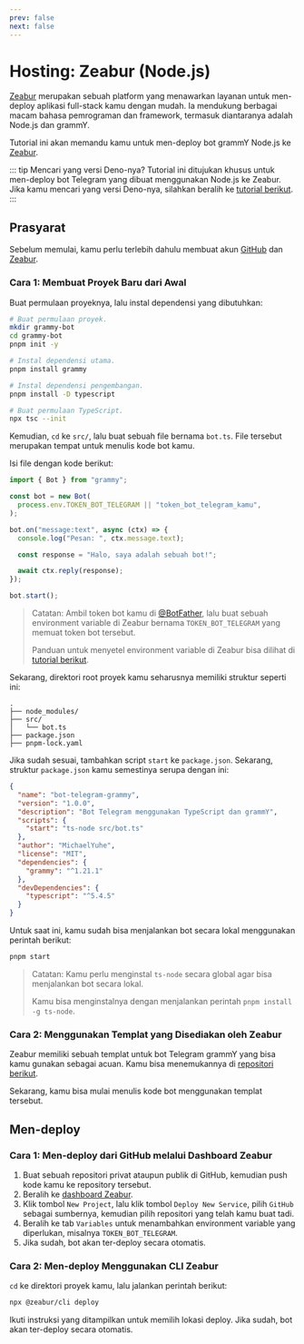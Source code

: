 ```yaml
---
prev: false
next: false
---
```


# Hosting: Zeabur (Node.js)

[Zeabur](https://zeabur.com) merupakan sebuah platform yang menawarkan layanan untuk men-deploy aplikasi full-stack kamu dengan mudah.
Ia mendukung berbagai macam bahasa pemrograman dan framework, termasuk diantaranya adalah Node.js dan grammY.

Tutorial ini akan memandu kamu untuk men-deploy bot grammY Node.js ke [Zeabur](https://zeabur.com).

::: tip Mencari yang versi Deno-nya?
Tutorial ini ditujukan khusus untuk men-deploy bot Telegram yang dibuat menggunakan Node.js ke Zeabur.
Jika kamu mencari yang versi Deno-nya, silahkan beralih ke [tutorial berikut](./zeabur-deno).
:::

## Prasyarat

Sebelum memulai, kamu perlu terlebih dahulu membuat akun [GitHub](https://github.com) dan [Zeabur](https://zeabur.com).

### Cara 1: Membuat Proyek Baru dari Awal

Buat permulaan proyeknya, lalu instal dependensi yang dibutuhkan:

```sh
# Buat permulaan proyek.
mkdir grammy-bot
cd grammy-bot
pnpm init -y

# Instal dependensi utama.
pnpm install grammy

# Instal dependensi pengembangan.
pnpm install -D typescript

# Buat permulaan TypeScript.
npx tsc --init
```

Kemudian, `cd` ke `src/`, lalu buat sebuah file bernama `bot.ts`.
File tersebut merupakan tempat untuk menulis kode bot kamu.

Isi file dengan kode berikut:

```ts
import { Bot } from "grammy";

const bot = new Bot(
  process.env.TOKEN_BOT_TELEGRAM || "token_bot_telegram_kamu",
);

bot.on("message:text", async (ctx) => {
  console.log("Pesan: ", ctx.message.text);

  const response = "Halo, saya adalah sebuah bot!";

  await ctx.reply(response);
});

bot.start();
```

> Catatan: Ambil token bot kamu di [@BotFather](https://t.me/BotFather), lalu buat sebuah environment variable di Zeabur bernama `TOKEN_BOT_TELEGRAM` yang memuat token bot tersebut.
>
> Panduan untuk menyetel environment variable di Zeabur bisa dilihat di [tutorial berikut](https://zeabur.com/docs/deploy/variables).

Sekarang, direktori root proyek kamu seharusnya memiliki struktur seperti ini:

```asciiart:no-line-numbers
.
├── node_modules/
├── src/
│   └── bot.ts
├── package.json
├── pnpm-lock.yaml
```

Jika sudah sesuai, tambahkan script `start` ke `package.json`.
Sekarang, struktur `package.json` kamu semestinya serupa dengan ini:

```json
{
  "name": "bot-telegram-grammy",
  "version": "1.0.0",
  "description": "Bot Telegram menggunakan TypeScript dan grammY",
  "scripts": {
    "start": "ts-node src/bot.ts"
  },
  "author": "MichaelYuhe",
  "license": "MIT",
  "dependencies": {
    "grammy": "^1.21.1"
  },
  "devDependencies": {
    "typescript": "^5.4.5"
  }
}
```

Untuk saat ini, kamu sudah bisa menjalankan bot secara lokal menggunakan perintah berikut:

```sh
pnpm start
```

> Catatan: Kamu perlu menginstal `ts-node` secara global agar bisa menjalankan bot secara lokal.
>
> Kamu bisa menginstalnya dengan menjalankan perintah `pnpm install -g ts-node`.

### Cara 2: Menggunakan Templat yang Disediakan oleh Zeabur

Zeabur memiliki sebuah templat untuk bot Telegram grammY yang bisa kamu gunakan sebagai acuan.
Kamu bisa menemukannya di [repositori berikut](https://github.com/zeabur/telegram-bot-starter).

Sekarang, kamu bisa mulai menulis kode bot menggunakan templat tersebut.

## Men-deploy

### Cara 1: Men-deploy dari GitHub melalui Dashboard Zeabur

1. Buat sebuah repositori privat ataupun publik di GitHub, kemudian push kode kamu ke repository tersebut.
2. Beralih ke [dashboard Zeabur](https://dash.zeabur.com).
3. Klik tombol `New Project`, lalu klik tombol `Deploy New Service`, pilih `GitHub` sebagai sumbernya, kemudian pilih repositori yang telah kamu buat tadi.
4. Beralih ke tab `Variables` untuk menambahkan environment variable yang diperlukan, misalnya `TOKEN_BOT_TELEGRAM`.
5. Jika sudah, bot akan ter-deploy secara otomatis.

### Cara 2: Men-deploy Menggunakan CLI Zeabur

`cd` ke direktori proyek kamu, lalu jalankan perintah berikut:

```sh
npx @zeabur/cli deploy
```

Ikuti instruksi yang ditampilkan untuk memilih lokasi deploy.
Jika sudah, bot akan ter-deploy secara otomatis.
